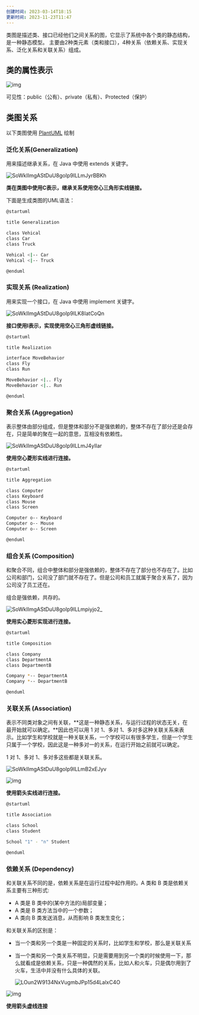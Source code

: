 ```yaml
---
创建时间: 2023-03-14T18:15
更新时间: 2023-11-23T11:47
---
```

类图是描述类、接口已经他们之间关系的图，它显示了系统中各个类的静态结构，是一种静态模型。 主要由2种类元素（类和接口），4种关系（依赖关系、实现关系、泛化关系和关联关系）组成。

## 类的属性表示

![img](09145138-37ec5e20453045aaafd7fc863b843231.png)

可见性：public（公有）、private（私有）、Protected（保护）

## 类图关系

以下类图使用 [PlantUML](http://plantuml.com/ ) 绘制

### 泛化关系(Generalization)

用来描述继承关系，在 Java 中使用 extends 关键字。

![SoWkIImgAStDuU8goIp9ILLmJyrBBKh](SoWkIImgAStDuU8goIp9ILLmJyrBBKh.png)

**类在类图中使用C表示，继承关系使用空心三角形实线链接。**

下面是生成类图的UML语法：

```sh
@startuml

title Generalization

class Vehical
class Car
class Truck

Vehical <|-- Car
Vehical <|-- Truck

@enduml
```

### 实现关系 (Realization)

用来实现一个接口，在 Java 中使用 implement 关键字。

![SoWkIImgAStDuU8goIp9ILK8IatCoQn](SoWkIImgAStDuU8goIp9ILK8IatCoQn.png)

**接口使用I表示，实现使用空心三角形虚线链接。**

```sh
@startuml

title Realization

interface MoveBehavior
class Fly
class Run

MoveBehavior <|.. Fly
MoveBehavior <|.. Run

@enduml

```

### 聚合关系 (Aggregation)

表示整体由部分组成，但是整体和部分不是强依赖的，整体不存在了部分还是会存在，只是简单的聚在一起的意思，互相没有依赖性。

![SoWkIImgAStDuU8goIp9ILLmJ4ylIar](SoWkIImgAStDuU8goIp9ILLmJ4ylIar.png)

**使用空心菱形实线进行连接。**

```sh
@startuml

title Aggregation

class Computer
class Keyboard
class Mouse
class Screen

Computer o-- Keyboard
Computer o-- Mouse
Computer o-- Screen

@enduml
```

### 组合关系 (Composition)

和聚合不同，组合中整体和部分是强依赖的，整体不存在了部分也不存在了。比如公司和部门，公司没了部门就不存在了。但是公司和员工就属于聚合关系了，因为公司没了员工还在。

组合是强依赖，共存的。

![SoWkIImgAStDuU8goIp9ILLmpiyjo2_](SoWkIImgAStDuU8goIp9ILLmpiyjo2_.png)

**使用实心菱形实现进行连接。**

```sh
@startuml

title Composition

class Company
class DepartmentA
class DepartmentB

Company *-- DepartmentA
Company *-- DepartmentB

@enduml

```

### 关联关系 (Association)

表示不同类对象之间有关联，**这是一种静态关系，与运行过程的状态无关，在最开始就可以确定。**因此也可以用 1 对 1、多对 1、多对多这种关联关系来表示。比如学生和学校就是一种关联关系，一个学校可以有很多学生，但是一个学生只属于一个学校，因此这是一种多对一的关系，在运行开始之前就可以确定。

1 对 1、多对 1、多对多这些都是关联关系。

![SoWkIImgAStDuU8goIp9ILLmB2xEJyv](SoWkIImgAStDuU8goIp9ILLmB2xEJyv.png)

![img](13200325-d65b75f106e54498beb07c86c3483451-20220607084126919.png)

**使用箭头实线进行连接。**

```sh
@startuml

title Association

class School
class Student

School "1" - "n" Student

@enduml

```

### 依赖关系 (Dependency)

和关联关系不同的是，依赖关系是在运行过程中起作用的。A 类和 B 类是依赖关系主要有三种形式:

- A 类是 B 类中的(某中方法的)局部变量；
- A 类是 B 类方法当中的一个参数；
- A 类向 B 类发送消息，从而影响 B 类发生变化；

和关联关系的区别是：

- 当一个类和另一个类是一种固定的关系时，比如学生和学校，那么是关联关系

- 当一个类和另一个类关系不明显，只是需要用到另一个类的时候使用一下，那么就看成是依赖关系，只是一种偶然的关系，比如人和火车，只是偶尔用到了火车，生活中并没有什么具体的关联。

  ![LOun2W9134NxVugmbJPp15d4LalxC4O](LOun2W9134NxVugmbJPp15d4LalxC4O.png)

![img](13200342-4152e269f44a4eb29b968bd0809e2f44-20220607084155821.png)

**使用箭头虚线连接**